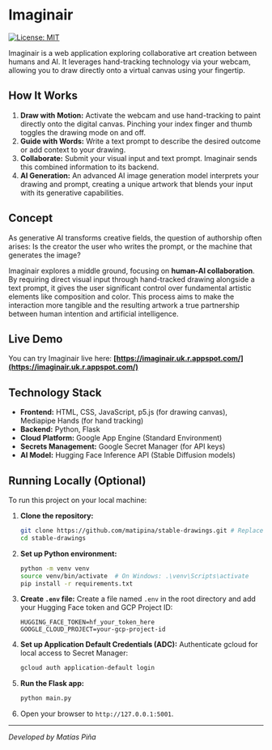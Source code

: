 # Imaginair

[![License: MIT](https://img.shields.io/badge/License-MIT-yellow.svg)](https://opensource.org/licenses/MIT)

Imaginair is a web application exploring collaborative art creation between humans and AI. It leverages hand-tracking technology via your webcam, allowing you to draw directly onto a virtual canvas using your fingertip.

## How It Works

1.  **Draw with Motion:** Activate the webcam and use hand-tracking to paint directly onto the digital canvas. Pinching your index finger and thumb toggles the drawing mode on and off.
2.  **Guide with Words:** Write a text prompt to describe the desired outcome or add context to your drawing.
3.  **Collaborate:** Submit your visual input and text prompt. Imaginair sends this combined information to its backend.
4.  **AI Generation:** An advanced AI image generation model interprets your drawing and prompt, creating a unique artwork that blends your input with its generative capabilities.

## Concept

As generative AI transforms creative fields, the question of authorship often arises: Is the creator the user who writes the prompt, or the machine that generates the image?

Imaginair explores a middle ground, focusing on **human-AI collaboration**. By requiring direct visual input through hand-tracked drawing alongside a text prompt, it gives the user significant control over fundamental artistic elements like composition and color. This process aims to make the interaction more tangible and the resulting artwork a true partnership between human intention and artificial intelligence.

## Live Demo

You can try Imaginair live here: **[https://imaginair.uk.r.appspot.com/](https://imaginair.uk.r.appspot.com/)**

## Technology Stack

* **Frontend:** HTML, CSS, JavaScript, p5.js (for drawing canvas), Mediapipe Hands (for hand tracking)
* **Backend:** Python, Flask
* **Cloud Platform:** Google App Engine (Standard Environment)
* **Secrets Management:** Google Secret Manager (for API keys)
* **AI Model:** Hugging Face Inference API (Stable Diffusion models)

## Running Locally (Optional)

To run this project on your local machine:

1.  **Clone the repository:**
    ```bash
    git clone https://github.com/matipina/stable-drawings.git # Replace with your repo URL
    cd stable-drawings
    ```
2.  **Set up Python environment:**
    ```bash
    python -m venv venv
    source venv/bin/activate  # On Windows: .\venv\Scripts\activate
    pip install -r requirements.txt
    ```
3.  **Create `.env` file:** Create a file named `.env` in the root directory and add your Hugging Face token and GCP Project ID:
    ```dotenv
    HUGGING_FACE_TOKEN=hf_your_token_here
    GOOGLE_CLOUD_PROJECT=your-gcp-project-id
    ```
4.  **Set up Application Default Credentials (ADC):** Authenticate gcloud for local access to Secret Manager:
    ```bash
    gcloud auth application-default login
    ```
5.  **Run the Flask app:**
    ```bash
    python main.py
    ```
6.  Open your browser to `http://127.0.0.1:5001`.

---

*Developed by Matías Piña*
